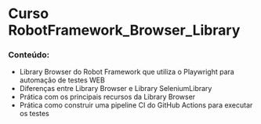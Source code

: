 # Curso RobotFramework_Browser_Library
### Conteúdo:


- Library Browser do Robot Framework que utiliza o Playwright para automação de testes WEB
- Diferenças entre Library Browser e Library SeleniumLibrary
- Prática com os principais recursos da Library Browser
- Prática como construir uma pipeline CI do GitHub Actions para executar os testes
